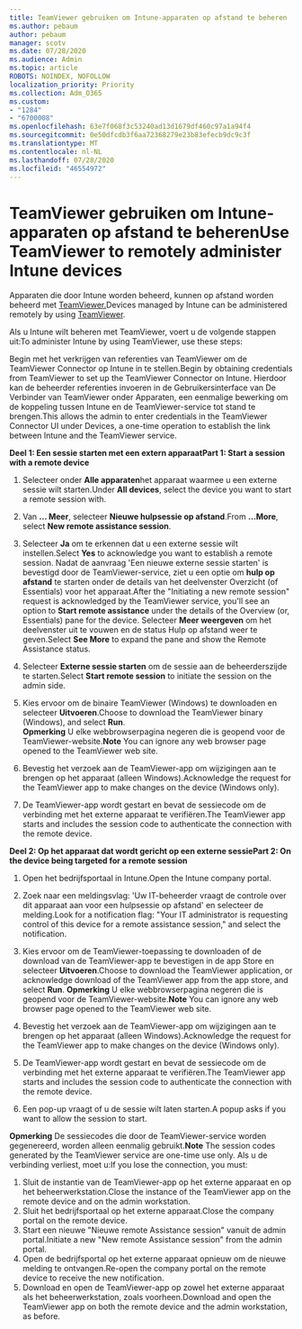 ```yaml
---
title: TeamViewer gebruiken om Intune-apparaten op afstand te beheren
ms.author: pebaum
author: pebaum
manager: scotv
ms.date: 07/28/2020
ms.audience: Admin
ms.topic: article
ROBOTS: NOINDEX, NOFOLLOW
localization_priority: Priority
ms.collection: Adm_O365
ms.custom:
- "1284"
- "6700008"
ms.openlocfilehash: 63e7f068f3c53240ad13d1679df460c97a1a94f4
ms.sourcegitcommit: 0e50dfcdb3f6aa72368279e23b83efecb9dc9c3f
ms.translationtype: MT
ms.contentlocale: nl-NL
ms.lasthandoff: 07/28/2020
ms.locfileid: "46554972"
---
```

# <a name="use-teamviewer-to-remotely-administer-intune-devices"></a><span data-ttu-id="94a59-102">TeamViewer gebruiken om Intune-apparaten op afstand te beheren</span><span class="sxs-lookup"><span data-stu-id="94a59-102">Use TeamViewer to remotely administer Intune devices</span></span>

<span data-ttu-id="94a59-103">Apparaten die door Intune worden beheerd, kunnen op afstand worden beheerd met [TeamViewer.](https://www.teamviewer.com/)</span><span class="sxs-lookup"><span data-stu-id="94a59-103">Devices managed by Intune can be administered remotely by using [TeamViewer](https://www.teamviewer.com/).</span></span>

<span data-ttu-id="94a59-104">Als u Intune wilt beheren met TeamViewer, voert u de volgende stappen uit:</span><span class="sxs-lookup"><span data-stu-id="94a59-104">To administer Intune by using TeamViewer, use these steps:</span></span> 

<span data-ttu-id="94a59-105">Begin met het verkrijgen van referenties van TeamViewer om de TeamViewer Connector op Intune in te stellen.</span><span class="sxs-lookup"><span data-stu-id="94a59-105">Begin by obtaining credentials from TeamViewer to set up the TeamViewer Connector on Intune.</span></span> <span data-ttu-id="94a59-106">Hierdoor kan de beheerder referenties invoeren in de Gebruikersinterface van De Verbinder van TeamViewer onder Apparaten, een eenmalige bewerking om de koppeling tussen Intune en de TeamViewer-service tot stand te brengen.</span><span class="sxs-lookup"><span data-stu-id="94a59-106">This allows the admin to enter credentials in the TeamViewer Connector UI under Devices, a one-time operation to establish the link between Intune and the TeamViewer service.</span></span>

<span data-ttu-id="94a59-107">**Deel 1: Een sessie starten met een extern apparaat**</span><span class="sxs-lookup"><span data-stu-id="94a59-107">**Part 1: Start a session with a remote device**</span></span>

1. <span data-ttu-id="94a59-108">Selecteer onder **Alle apparaten**het apparaat waarmee u een externe sessie wilt starten.</span><span class="sxs-lookup"><span data-stu-id="94a59-108">Under **All devices**, select the device you want to start a remote session with.</span></span>
2. <span data-ttu-id="94a59-109">Van **... Meer**, selecteer **Nieuwe hulpsessie op afstand**.</span><span class="sxs-lookup"><span data-stu-id="94a59-109">From  **…More**, select **New remote assistance session**.</span></span>
3. <span data-ttu-id="94a59-110">Selecteer **Ja** om te erkennen dat u een externe sessie wilt instellen.</span><span class="sxs-lookup"><span data-stu-id="94a59-110">Select **Yes** to acknowledge you want to establish a remote session.</span></span>
    <span data-ttu-id="94a59-111">Nadat de aanvraag 'Een nieuwe externe sessie starten' is bevestigd door de TeamViewer-service, ziet u een optie om **hulp op afstand** te starten onder de details van het deelvenster Overzicht (of Essentials) voor het apparaat.</span><span class="sxs-lookup"><span data-stu-id="94a59-111">After the "Initiating a new remote session" request is acknowledged by the TeamViewer service, you'll see an option to **Start remote assistance** under the details of the Overview (or, Essentials) pane for the device.</span></span> <span data-ttu-id="94a59-112">Selecteer **Meer weergeven** om het deelvenster uit te vouwen en de status Hulp op afstand weer te geven.</span><span class="sxs-lookup"><span data-stu-id="94a59-112">Select **See More** to expand the pane and show the Remote Assistance status.</span></span>
4. <span data-ttu-id="94a59-113">Selecteer **Externe sessie starten** om de sessie aan de beheerderszijde te starten.</span><span class="sxs-lookup"><span data-stu-id="94a59-113">Select **Start remote session** to initiate the session on the admin side.</span></span>
5. <span data-ttu-id="94a59-114">Kies ervoor om de binaire TeamViewer (Windows) te downloaden en selecteer **Uitvoeren**.</span><span class="sxs-lookup"><span data-stu-id="94a59-114">Choose to download the TeamViewer binary (Windows), and select **Run**.</span></span><br/>
    <span data-ttu-id="94a59-115">**Opmerking** U elke webbrowserpagina negeren die is geopend voor de TeamViewer-website.</span><span class="sxs-lookup"><span data-stu-id="94a59-115">**Note** You can ignore any web browser page opened to the TeamViewer web site.</span></span>

6. <span data-ttu-id="94a59-116">Bevestig het verzoek aan de TeamViewer-app om wijzigingen aan te brengen op het apparaat (alleen Windows).</span><span class="sxs-lookup"><span data-stu-id="94a59-116">Acknowledge the request for the TeamViewer app to make changes on the device (Windows only).</span></span>
7. <span data-ttu-id="94a59-117">De TeamViewer-app wordt gestart en bevat de sessiecode om de verbinding met het externe apparaat te verifiëren.</span><span class="sxs-lookup"><span data-stu-id="94a59-117">The TeamViewer app starts and includes the session code to authenticate the connection with the remote device.</span></span>

<span data-ttu-id="94a59-118">**Deel 2: Op het apparaat dat wordt gericht op een externe sessie**</span><span class="sxs-lookup"><span data-stu-id="94a59-118">**Part 2: On the device being targeted for a remote session**</span></span>

1. <span data-ttu-id="94a59-119">Open het bedrijfsportaal in Intune.</span><span class="sxs-lookup"><span data-stu-id="94a59-119">Open the Intune company portal.</span></span>
2. <span data-ttu-id="94a59-120">Zoek naar een meldingsvlag: 'Uw IT-beheerder vraagt de controle over dit apparaat aan voor een hulpsessie op afstand' en selecteer de melding.</span><span class="sxs-lookup"><span data-stu-id="94a59-120">Look for a notification flag: "Your IT administrator is requesting control of this device for a remote assistance session," and select the notification.</span></span>
3. <span data-ttu-id="94a59-121">Kies ervoor om de TeamViewer-toepassing te downloaden of de download van de TeamViewer-app te bevestigen in de app Store en selecteer **Uitvoeren**.</span><span class="sxs-lookup"><span data-stu-id="94a59-121">Choose to download the TeamViewer application, or acknowledge download of the TeamViewer app from the app store, and select **Run**.</span></span>
    <span data-ttu-id="94a59-122">**Opmerking** U elke webbrowserpagina negeren die is geopend voor de TeamViewer-website.</span><span class="sxs-lookup"><span data-stu-id="94a59-122">**Note** You can ignore any web browser page opened to the TeamViewer web site.</span></span>

4. <span data-ttu-id="94a59-123">Bevestig het verzoek aan de TeamViewer-app om wijzigingen aan te brengen op het apparaat (alleen Windows).</span><span class="sxs-lookup"><span data-stu-id="94a59-123">Acknowledge the request for the TeamViewer app to make changes on the device (Windows only).</span></span>
5. <span data-ttu-id="94a59-124">De TeamViewer-app wordt gestart en bevat de sessiecode om de verbinding met het externe apparaat te verifiëren.</span><span class="sxs-lookup"><span data-stu-id="94a59-124">The TeamViewer app starts and includes the session code to authenticate the connection with the remote device.</span></span>
6. <span data-ttu-id="94a59-125">Een pop-up vraagt of u de sessie wilt laten starten.</span><span class="sxs-lookup"><span data-stu-id="94a59-125">A popup asks if you want to allow the session to start.</span></span>

<span data-ttu-id="94a59-126">**Opmerking** De sessiecodes die door de TeamViewer-service worden gegenereerd, worden alleen eenmalig gebruikt.</span><span class="sxs-lookup"><span data-stu-id="94a59-126">**Note** The session codes generated by the TeamViewer service are one-time use only.</span></span> <span data-ttu-id="94a59-127">Als u de verbinding verliest, moet u:</span><span class="sxs-lookup"><span data-stu-id="94a59-127">If you lose the connection, you must:</span></span>

1. <span data-ttu-id="94a59-128">Sluit de instantie van de TeamViewer-app op het externe apparaat en op het beheerwerkstation.</span><span class="sxs-lookup"><span data-stu-id="94a59-128">Close the instance of the TeamViewer app on the remote device and on the admin workstation.</span></span>
2. <span data-ttu-id="94a59-129">Sluit het bedrijfsportaal op het externe apparaat.</span><span class="sxs-lookup"><span data-stu-id="94a59-129">Close the company portal on the remote device.</span></span>
3. <span data-ttu-id="94a59-130">Start een nieuwe "Nieuwe remote Assistance session" vanuit de admin portal.</span><span class="sxs-lookup"><span data-stu-id="94a59-130">Initiate a new "New remote Assistance session" from the admin portal.</span></span>
4. <span data-ttu-id="94a59-131">Open de bedrijfsportal op het externe apparaat opnieuw om de nieuwe melding te ontvangen.</span><span class="sxs-lookup"><span data-stu-id="94a59-131">Re-open the company portal on the remote device to receive the new notification.</span></span>
5. <span data-ttu-id="94a59-132">Download en open de TeamViewer-app op zowel het externe apparaat als het beheerwerkstation, zoals voorheen.</span><span class="sxs-lookup"><span data-stu-id="94a59-132">Download and open the TeamViewer app on both the remote device and the admin workstation, as before.</span></span>